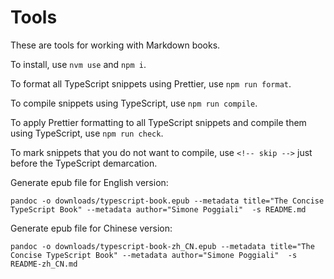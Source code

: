 # Tools

These are tools for working with Markdown books.

To install, use `nvm use` and `npm i`.

To format all TypeScript snippets using Prettier, use `npm run format`.

To compile snippets using TypeScript, use `npm run compile`.

To apply Prettier formatting to all TypeScript snippets and compile them using TypeScript, use `npm run check`.

To mark snippets that you do not want to compile, use `<!-- skip -->` just before the TypeScript demarcation.

Generate epub file for English version:

```shell
pandoc -o downloads/typescript-book.epub --metadata title="The Concise TypeScript Book" --metadata author="Simone Poggiali"  -s README.md
```

Generate epub file for Chinese version:

```shell
pandoc -o downloads/typescript-book-zh_CN.epub --metadata title="The Concise TypeScript Book" --metadata author="Simone Poggiali"  -s README-zh_CN.md
```
